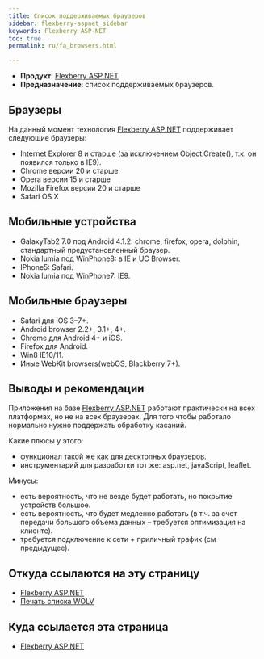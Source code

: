 ```yaml
---
title: Список поддерживаемых браузеров
sidebar: flexberry-aspnet_sidebar
keywords: Flexberry ASP-NET
toc: true
permalink: ru/fa_browsers.html

---
```



* **Продукт**: [Flexberry ASP.NET](fa_flexberry-a-s-p-n-e-t.html)
* **Предназначение**: список поддерживаемых браузеров.

## Браузеры

На данный момент технология [Flexberry ASP.NET](fa_flexberry-a-s-p-n-e-t.html) поддерживает следующие браузеры:

* Internet Explorer 8 и старше (за исключением Object.Create(), т.к. он появился только в IE9).
* Chrome версии 20 и старше
* Opera версии 15 и старше
* Mozilla Firefox версии 20 и старше
* Safari OS X

## Мобильные устройства

* GalaxyTab2 7.0 под Android 4.1.2: chrome, firefox, opera, dolphin, стандартный предустановленный браузер.
* Nokia lumia под WinPhone8: в IE и UC Browser.
* IPhone5: Safari.
* Nokia lumia под WinPhone7: IE9.

## Мобильные браузеры

* Safari для iOS 3–7+.
* Android browser 2.2+, 3.1+, 4+.
* Chrome для Android 4+ и iOS.
* Firefox для Android.
* Win8 IE10/11.
* Иные WebKit browsers(webOS, Blackberry 7+).

## Выводы и рекомендации

Приложения на базе [Flexberry ASP.NET](fa_flexberry-a-s-p-n-e-t.html) работают практически на всех платформах, но не на всех браузерах.
Для того чтобы работало нормально нужно поддержать обработку касаний.

Какие плюсы у этого:

* функционал такой же как для десктопных браузеров.
* инструментарий для разработки тот же: asp.net,  javaScript, leaflet.

Минусы:

* есть вероятность, что не везде будет работать, но покрытие устройств большое.
* есть вероятность, что будет медленно работать (в т.ч. за счет передачи большого объема данных – требуется оптимизация на клиенте).
* требуется подключение к сети + приличный трафик (см предыдущее).

## Откуда ссылаются на эту страницу

* [Flexberry ASP.NET](fa_flexberry-a-s-p-n-e-t.html)
* [Печать списка WOLV](fa_print-in--w-o-l-v.html)

## Куда ссылается эта страница

* [Flexberry ASP.NET](fa_flexberry-a-s-p-n-e-t.html)
